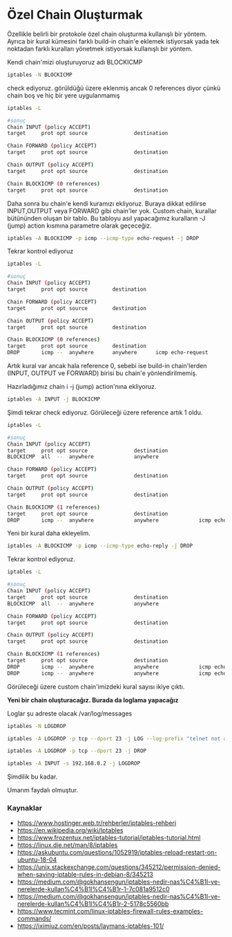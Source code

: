 # Özel Chain Oluşturmak

Özellikle belirli bir protokole özel chain oluşturma kullanışlı bir yöntem. Ayrıca bir kural kümesini farklı build-in chain'e eklemek istiyorsak yada tek noktadan farklı kuralları yönetmek istiyorsak kullanışlı bir yöntem.

Kendi chain'mizi oluşturuyoruz adı BLOCKICMP

```bash
iptables -N BLOCKICMP
```
check ediyoruz. görüldüğü üzere eklenmiş ancak 0 references diyor çünkü chain boş ve hiç bir yere uygulanmamış

```bash
iptables -L

#sonuç
Chain INPUT (policy ACCEPT)
target     prot opt source               destination         

Chain FORWARD (policy ACCEPT)
target     prot opt source               destination         

Chain OUTPUT (policy ACCEPT)
target     prot opt source               destination         

Chain BLOCKICMP (0 references)
target     prot opt source               destination 
```



Daha sonra bu chain'e kendi kuramızı ekliyoruz. Buraya dikkat edilirse INPUT,OUTPUT veya FORWARD gibi chain'ler yok. Custom chain, kurallar bütününden oluşan bir tablo. Bu tabloyu asıl yapacağımız kuralların -J (jump) action kısmına parametre olarak geçeceğiz.

```bash
iptables -A BLOCKICMP -p icmp --icmp-type echo-request -j DROP
```
Tekrar kontrol ediyoruz

```bash
iptables -L

#sonuç
Chain INPUT (policy ACCEPT)
target     prot opt source        destination

Chain FORWARD (policy ACCEPT)
target     prot opt source        destination  

Chain OUTPUT (policy ACCEPT)
target     prot opt source        destination 

Chain BLOCKICMP (0 references)
target     prot opt source        destination  
DROP       icmp --  anywhere      anywhere      icmp echo-request

```

Artık kural var ancak hala reference 0, sebebi ise build-in chain'lerden (INPUT, OUTPUT ve FORWARD) birisi bu chain'e yönlendirilmemiş.

Hazırladığımız chain i -j (jump) action'nına ekliyoruz.

```bash
iptables -A INPUT -j BLOCKICMP
```

Şimdi tekrar check ediyoruz. Görüleceği üzere reference artık 1 oldu.

```bash
iptables -L

#sonuç
Chain INPUT (policy ACCEPT)
target     prot opt source               destination         
BLOCKICMP  all  --  anywhere             anywhere            

Chain FORWARD (policy ACCEPT)
target     prot opt source               destination         

Chain OUTPUT (policy ACCEPT)
target     prot opt source               destination         

Chain BLOCKICMP (1 references)
target     prot opt source               destination         
DROP       icmp --  anywhere             anywhere             icmp echo-request
```

Yeni bir kural daha ekleyelim.

```bash
iptables -A BLOCKICMP -p icmp --icmp-type echo-reply -j DROP
```

Tekrar kontrol ediyoruz.

```bash
iptables -L

#sonuç
Chain INPUT (policy ACCEPT)
target     prot opt source               destination         
BLOCKICMP  all  --  anywhere             anywhere            

Chain FORWARD (policy ACCEPT)
target     prot opt source               destination         

Chain OUTPUT (policy ACCEPT)
target     prot opt source               destination         

Chain BLOCKICMP (1 references)
target     prot opt source               destination         
DROP       icmp --  anywhere             anywhere             icmp echo-request
DROP       icmp --  anywhere             anywhere             icmp echo-reply
```

Görüleceği üzere custom chain'imizdeki kural sayısı ikiye çıktı.



**Yeni bir chain oluşturacağız. Burada da loglama yapacağız**

Loglar şu adreste olacak /var/log/messages

```bash
iptables -N LOGDROP

iptables -A LOGDROP -p tcp --dport 23 -j LOG --log-prefix "telnet not allowed"

iptables -A LOGDROP -p tcp --dport 23 -j DROP

iptables -A INPUT -s 192.168.0.2 -j LOGDROP
```

Şimdilik bu kadar.

Umarım faydalı olmuştur.

### Kaynaklar
- https://www.hostinger.web.tr/rehberler/iptables-rehberi
- https://en.wikipedia.org/wiki/Iptables
- https://www.frozentux.net/iptables-tutorial/iptables-tutorial.html
- https://linux.die.net/man/8/iptables
- https://askubuntu.com/questions/1052919/iptables-reload-restart-on-ubuntu-18-04
- https://unix.stackexchange.com/questions/345212/permission-denied-when-saving-iptable-rules-in-debian-8/345213
- https://medium.com/@gokhansengun/iptables-nedir-nas%C4%B1l-ve-nerelerde-kullan%C4%B1l%C4%B1r-1-7c081a9512c0
- https://medium.com/@gokhansengun/iptables-nedir-nas%C4%B1l-ve-nerelerde-kullan%C4%B1l%C4%B1r-2-5178c5560bb
- https://www.tecmint.com/linux-iptables-firewall-rules-examples-commands/
- https://iximiuz.com/en/posts/laymans-iptables-101/